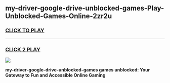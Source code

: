 
## my-driver-google-drive-unblocked-games-Play-Unblocked-Games-Online-2zr2u
<h3>
<a href="https://premium76.site?title=my-driver-google-drive-unblocked-games&ref=25A">CLICK TO PLAY</a></h3>
<hr>

<h3>
<a href="https://premium76.site?title=my-driver-google-drive-unblocked-games&ref=25A">CLICK 2 PLAY</a>
  
</h3>

<a href="https://premium76.site?title=my-driver-google-drive-unblocked-games&ref=25A"><img src="https://clearcache.store/games.png"></a>


**my-driver-google-drive-unblocked-games games unblocked: Your Gateway to Fun and Accessible Online Gaming**
